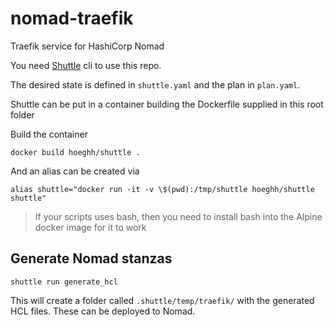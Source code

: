 # nomad-traefik

Traefik service for HashiCorp Nomad

You need [Shuttle](https://github.com/lunarway/shuttle) cli to use this repo.

The desired state is defined in `shuttle.yaml` and the plan in `plan.yaml`. 

Shuttle can be put in a container building the Dockerfile supplied in this root folder

Build the container
```
docker build hoeghh/shuttle .
```

And an alias can be created via
```
alias shuttle="docker run -it -v \$(pwd):/tmp/shuttle hoeghh/shuttle shuttle"
```

> If your scripts uses bash, then you need to install bash into the Alpine docker image for it to work

## Generate Nomad stanzas
```
shuttle run generate_hcl
```

This will create a folder called `.shuttle/temp/traefik/` with the generated HCL files. These can be deployed to Nomad.
